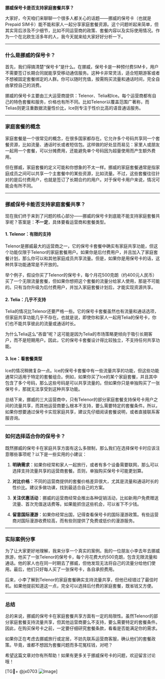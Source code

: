 **挪威保号卡是否支持家庭套餐共享？**

大家好，今天咱们来聊聊一个很多人都关心的话题——挪威的保号卡（也就是Prepaid SIM卡）能不能和家人一起分享家庭套餐资源。这个问题听起来简单，但其实背后涉及不少细节，比如不同运营商的政策、套餐内容以及实际使用情况。作为一个在北欧生活多年的人，我今天就来给大家好好分析一下。

---

### 什么是挪威的保号卡？

首先，我们得搞清楚“保号卡”是什么。在挪威，保号卡是一种预付费SIM卡，用户不需要签订长期合同就能享受移动通信服务。这种卡非常灵活，适合短期游客或者不想被固定套餐绑定的人群。你可以随时充值，按需购买流量和通话时间，完全自由掌控自己的消费。

挪威的保号卡主要由三大运营商提供：Telenor、Telia和Ice。每个运营商都有自己的特色套餐和服务，价格也有所不同。比如Telenor以覆盖范围广著称，而Telias则更注重数据流量性价比，Ice则专注于性价比高的语音通话服务。

---

### 家庭套餐的概念

家庭套餐是一个很常见的概念，在很多国家都存在。它允许多个号码共享同一个套餐资源，比如流量、通话时长或者短信包。这样做的好处显而易见：家里人或朋友一起用一个套餐，可以分摊费用，还能避免单个号码因为超量使用而产生额外费用。

但在挪威，家庭套餐的定义可能和你想象的不太一样。挪威的家庭套餐通常是指家庭成员之间可以共享一个主套餐中的某些资源，比如流量。不过，这些套餐往往针对的是后付费用户，也就是签订了长期合约的用户。对于保号卡用户来说，情况可能会有所不同。

---

### 挪威保号卡能否支持家庭套餐共享？

现在我们终于来到了问题的核心部分——挪威的保号卡到底能不能支持家庭套餐共享呢？答案是：**不一定**，具体要看运营商和套餐类型。

#### 1. Telenor：有限的支持
Telenor是挪威最大的运营商之一，它的保号卡套餐中确实有家庭共享功能，但这个功能仅限于Telenor的家庭套餐用户。如果你是后付费用户，并且加入了家庭套餐计划，那么你可以和其他家庭成员共享流量。但是，如果你是用保号卡的话，这种共享功能通常是不开放的。

举个例子，假设你买了Telenor的保号卡，每个月花500克朗（约400元人民币）买了一个无限流量套餐，但如果你想把这个套餐的流量分给家人使用，那是不可能的。只有当你升级为后付费用户，并加入家庭套餐计划后，才能实现资源共享。

#### 2. Telia：几乎不支持
Telia的情况比Telenor还要严格一些。它的保号卡套餐虽然也有流量和通话选项，但家庭共享功能几乎不存在。也就是说，即使你和家人一起用Telia的保号卡，你们也不能共享彼此的流量或通话时长。

为什么Telia这么“吝啬”呢？这可能是因为Telia的市场策略更倾向于吸引长期客户，而不是短期用户。因此，它的保号卡套餐设计得比较独立，不支持任何共享功能。

#### 3. Ice：看套餐类型
Ice的情况稍微复杂一点。Ice的保号卡套餐中有一些流量共享的功能，但这些功能通常只适用于特定的套餐组合。例如，如果你买了Ice的某个家庭套餐，并且其中包含了多个号码，那么这些号码是可以共享流量的。但如果你只是单独购买了一张保号卡，那就无法享受到这种共享功能。

总结下来，挪威的三大运营商中，只有Telenor的部分家庭套餐支持保号卡用户之间的流量共享，而其他运营商要么根本不支持，要么需要特定的套餐条件。所以，如果你想要通过保号卡实现家庭共享，建议先仔细阅读套餐说明，或者直接联系客服咨询。

---

### 如何选择适合你的保号卡？

既然挪威的保号卡在家庭共享方面有这么多限制，那么我们在选择保号卡时应该注意哪些事项呢？以下是一些实用的小建议：

1. **明确需求**：如果你经常和家人一起旅行，或者有多个设备需要联网，那么可以选择支持流量共享的运营商套餐。否则，单独购买保号卡可能更划算。

2. **对比价格**：不同的运营商提供的套餐价格差异很大，尤其是流量和通话时长的性价比。建议多做功课，找到最适合自己的方案。

3. **关注优惠活动**：挪威的运营商经常会推出各种促销活动，比如新用户免费赠送流量、首次充值送话费等。如果能抓住这些机会，可以省下不少钱。

4. **留意国际漫游**：如果你经常出国，记得查看保号卡的国际漫游政策。有些运营商对国际漫游收费较高，而有些则提供了免费或低价的漫游服务。

---

### 实际案例分享

为了让大家更好地理解，我来分享一个真实的案例。我的一位朋友小李去年去挪威旅游，他买了一张Telenor的保号卡，每个月花费大约500克朗，包含无限流量和通话。他的家人也在同一时期去了挪威，但他发现无法将自己的流量分给他们使用。最后，他们只好每人买了一张保号卡，各自承担费用。

后来，小李了解到Telenor的家庭套餐确实支持流量共享，但他已经错过了最佳时机。如果他提前知道这一点，完全可以选择后付费的家庭套餐，既省钱又方便。

---

### 总结

总的来说，挪威的保号卡在家庭套餐共享方面有一定的局限性。虽然Telenor的部分家庭套餐支持流量共享，但其他运营商要么不支持，要么需要特定的套餐条件。因此，在购买保号卡之前，一定要仔细研究套餐条款，看看是否能满足你的需求。

如果你正在考虑去挪威旅行或定居，不妨先联系运营商客服，确认他们的套餐政策。毕竟，谁都不想因为套餐问题而多花冤枉钱，对吧？

希望这篇文章对你有所帮助！如果有更多关于挪威保号卡的问题，欢迎留言讨论哦！

[TG💪+ @jx0703 ![Image](https://github.com/user-attachments/assets/dbca1d08-cadb-493c-b0ec-ad6f7a83f270)]